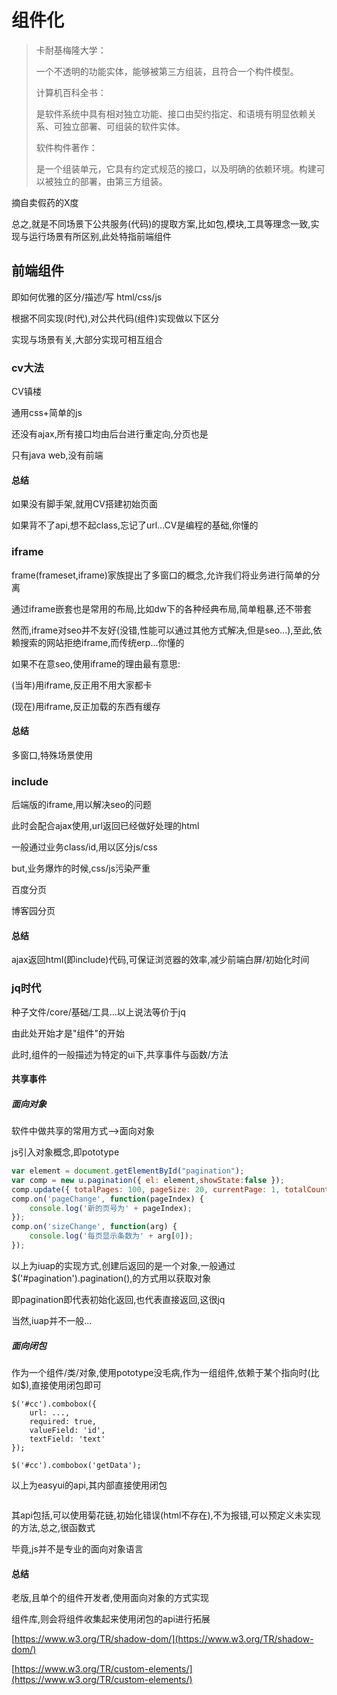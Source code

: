 # 组件化

> 卡耐基梅隆大学：
>
> 一个不透明的功能实体，能够被第三方组装，且符合一个构件模型。
>
> 计算机百科全书：
>
> 是软件系统中具有相对独立功能、接口由契约指定、和语境有明显依赖关系、可独立部署、可组装的软件实体。
>
> 软件构件著作：
>
> 是一个组装单元，它具有约定式规范的接口，以及明确的依赖环境。构建可以被独立的部署，由第三方组装。

摘自卖假药的X度

总之,就是不同场景下公共服务\(代码\)的提取方案,比如包,模块,工具等理念一致,实现与运行场景有所区别,此处特指前端组件

## 前端组件

即如何优雅的区分/描述/写 html/css/js

根据不同实现\(时代\),对公共代码\(组件\)实现做以下区分

实现与场景有关,大部分实现可相互组合

### cv大法

CV镇楼

通用css+简单的js

还没有ajax,所有接口均由后台进行重定向,分页也是

只有java web,没有前端

#### 总结

如果没有脚手架,就用CV搭建初始页面

如果背不了api,想不起class,忘记了url...CV是编程的基础,你懂的

### iframe

frame\(frameset,iframe\)家族提出了多窗口的概念,允许我们将业务进行简单的分离

通过iframe嵌套也是常用的布局,比如dw下的各种经典布局,简单粗暴,还不带套

然而,iframe对seo并不友好\(没错,性能可以通过其他方式解决,但是seo...\),至此,依赖搜索的网站拒绝iframe,而传统erp...你懂的

如果不在意seo,使用iframe的理由最有意思:

\(当年\)用iframe,反正用不用大家都卡

\(现在\)用iframe,反正加载的东西有缓存

#### 总结

多窗口,特殊场景使用

### include

后端版的iframe,用以解决seo的问题

此时会配合ajax使用,url返回已经做好处理的html

一般通过业务class/id,用以区分js/css

but,业务爆炸的时候,css/js污染严重

百度分页

博客园分页

#### 总结

ajax返回html\(即include\)代码,可保证浏览器的效率,减少前端白屏/初始化时间

### jq时代

种子文件/core/基础/工具...以上说法等价于jq

由此处开始才是"组件"的开始

此时,组件的一般描述为特定的ui下,共享事件与函数/方法

#### 共享事件

##### 面向对象

软件中做共享的常用方式--&gt;面向对象

js引入对象概念,即pototype

```js
var element = document.getElementById("pagination");
var comp = new u.pagination({ el: element,showState:false });
comp.update({ totalPages: 100, pageSize: 20, currentPage: 1, totalCount: 200 });
comp.on('pageChange', function(pageIndex) {
    console.log('新的页号为' + pageIndex);
});
comp.on('sizeChange', function(arg) {
    console.log('每页显示条数为' + arg[0]);
});
```

以上为iuap的实现方式,创建后返回的是一个对象,一般通过$\('\#pagination'\).pagination\(\),的方式用以获取对象

即pagination即代表初始化返回,也代表直接返回,这很jq

当然,iuap并不一般...

##### 面向闭包

作为一个组件/类/对象,使用pototype没毛病,作为一组组件,依赖于某个指向时\(比如$\),直接使用闭包即可

```
$('#cc').combobox({
	url: ...,
	required: true,
	valueField: 'id',
	textField: 'text'
});

$('#cc').combobox('getData');
```

以上为easyui的api,其内部直接使用闭包

```

```

其api包括,可以使用菊花链,初始化错误\(html不存在\),不为报错,可以预定义未实现的方法,总之,很函数式

毕竟,js并不是专业的面向对象语言

#### 总结

老版,且单个的组件开发者,使用面向对象的方式实现

组件库,则会将组件收集起来使用闭包的api进行拓展

[https://www.w3.org/TR/shadow-dom/](https://www.w3.org/TR/shadow-dom/)

[https://www.w3.org/TR/custom-elements/](https://www.w3.org/TR/custom-elements/)

